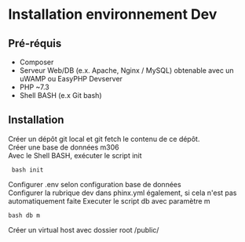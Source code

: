 # Installation environnement Dev

## Pré-réquis

 - Composer
 - Serveur Web/DB (e.x. Apache, Nginx / MySQL) obtenable avec un uWAMP ou  EasyPHP Devserver
 - PHP ~7.3
 - Shell BASH (e.x Git bash)
 ## Installation 
 Créer un dépôt git local et git fetch le contenu de ce dépôt.  
 Créer une base de données m306  
 Avec le Shell BASH, exécuter le script init

     bash init

 Configurer .env selon configuration base de données  
 Configurer la rubrique dev dans phinx.yml également, si cela n'est pas automatiquement faite 
Executer le script db avec paramètre m

    bash db m
Créer un virtual host avec dossier root /public/
